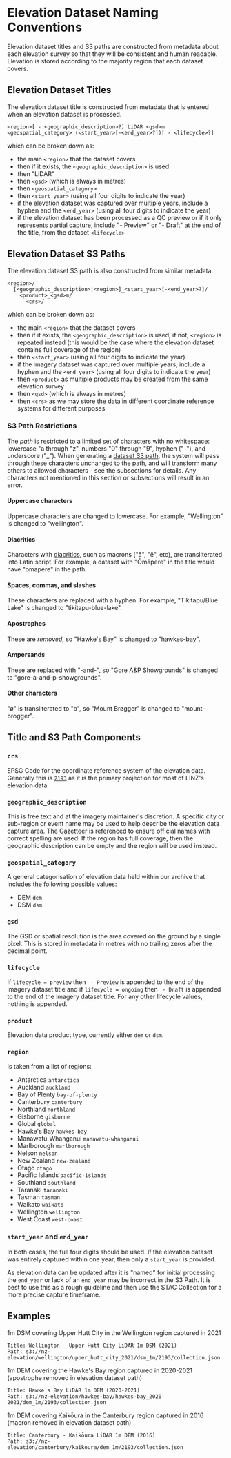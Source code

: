 # Elevation Dataset Naming Conventions

Elevation dataset titles and S3 paths are constructed from metadata about each elevation survey so that they will be consistent and human readable. Elevation is stored according to the majority region that each dataset covers.

## Elevation Dataset Titles

The elevation dataset title is constructed from metadata that is entered when an elevation dataset is processed.

```
<region>[ - <geographic_description>?] LiDAR <gsd>m <geospatial_category> (<start_year>[-<end_year>?])[ - <lifecycle>?]
```

which can be broken down as:

- the main `<region>` that the dataset covers
- then if it exists, the `<geographic_description>` is used
- then "LiDAR"
- then `<gsd>` (which is always in metres)
- then `<geospatial_category>`
- then `<start_year>` (using all four digits to indicate the year)
- if the elevation dataset was captured over multiple years, include a hyphen and the `<end_year>` (using all four digits to indicate the year)
- if the elevation dataset has been processed as a QC preview or if it only represents partial capture, include "- Preview" or "- Draft" at the end of the title, from the dataset `<lifecycle>`

## Elevation Dataset S3 Paths

The elevation dataset S3 path is also constructed from similar metadata.

```
<region>/
  [<geographic_description>|<region>]_<start_year>[-<end_year>?]/
    <product>_<gsd>m/
      <crs>/
```

which can be broken down as:

- the main `<region>` that the dataset covers
- then if it exists, the `<geographic_description>` is used, if not, `<region>` is repeated instead (this would be the case where the elevation dataset contains full coverage of the region)
- then `<start_year>` (using all four digits to indicate the year)
- if the imagery dataset was captured over multiple years, include a hyphen and the `<end_year>` (using all four digits to indicate the year)
- then `<product>` as multiple products may be created from the same elevation survey
- then `<gsd>` (which is always in metres)
- then `<crs>` as we may store the data in different coordinate reference systems for different purposes

### S3 Path Restrictions

The _path_ is restricted to a limited set of characters with no whitespace: lowercase "a through "z", numbers "0" through "9", hyphen ("-"), and underscore ("\_"). When generating a [dataset S3 path](#imagery-dataset-s3-paths), the system will pass through these characters unchanged to the path, and will transform many others to allowed characters - see the subsections for details. Any characters not mentioned in this section or subsections will result in an error.

#### Uppercase characters

Uppercase characters are changed to lowercase. For example, "Wellington" is changed to "wellington".

#### Diacritics

Characters with [diacritics](https://www.compart.com/en/unicode/block/U+0300), such as macrons ("ā", "ē", etc), are transliterated into Latin script. For example, a dataset with "Ōmāpere" in the title would have "omapere" in the path.

#### Spaces, commas, and slashes

These characters are replaced with a hyphen. For example, "Tikitapu/Blue Lake" is changed to "tikitapu-blue-lake".

#### Apostrophes

These are _removed,_ so "Hawke's Bay" is changed to "hawkes-bay".

#### Ampersands

These are replaced with "-and-", so "Gore A&P Showgrounds" is changed to "gore-a-and-p-showgrounds".

#### Other characters

"ø" is transliterated to "o", so "Mount Brøgger" is changed to "mount-brogger".

## Title and S3 Path Components

### `crs`

EPSG Code for the coordinate reference system of the elevation data. Generally this is [`2193`](https://epsg.io/2193) as it is the primary projection for most of LINZ's elevation data.

### `geographic_description`

This is free text and at the imagery maintainer's discretion. A specific city or sub-region or event name may be used to help describe the elevation data capture area. The [Gazetteer](https://gazetteer.linz.govt.nz/) is referenced to ensure official names with correct spelling are used. If the region has full coverage, then the geographic description can be empty and the region will be used instead.

### `geospatial_category`

A general categorisation of elevation data held within our archive that includes the following possible values:

- DEM `dem`
- DSM `dsm`

### `gsd`

The GSD or spatial resolution is the area covered on the ground by a single pixel. This is stored in metadata in metres with no trailing zeros after the decimal point.

### `lifecycle`

If `lifecycle = preview` then ` - Preview` is appended to the end of the imagery dataset title and if `lifecycle = ongoing` then ` - Draft` is appended to the end of the imagery dataset title. For any other lifecycle values, nothing is appended.

### `product`

Elevation data product type, currently either `dem` or `dsm`.

### `region`

Is taken from a list of regions:

- Antarctica `antarctica`
- Auckland `auckland`
- Bay of Plenty `bay-of-plenty`
- Canterbury `canterbury`
- Northland `northland`
- Gisborne `gisborne`
- Global `global`
- Hawke's Bay `hawkes-bay`
- Manawatū-Whanganui `manawatu-whanganui`
- Marlborough `marlborough`
- Nelson `nelson`
- New Zealand `new-zealand`
- Otago `otago`
- Pacific Islands `pacific-islands`
- Southland `southland`
- Taranaki `taranaki`
- Tasman `tasman`
- Waikato `waikato`
- Wellington `wellington`
- West Coast `west-coast`

### `start_year` and `end_year`

In both cases, the full four digits should be used. If the elevation dataset was entirely captured within one year, then only a `start_year` is provided.

As elevation data can be updated after it is "named" for initial processing the `end_year` or lack of an `end_year` may be incorrect in the S3 Path. It is best to use this as a rough guideline and then use the STAC Collection for a more precise capture timeframe.

## Examples

1m DSM covering Upper Hutt City in the Wellington region captured in 2021

```
Title: Wellington - Upper Hutt City LiDAR 1m DSM (2021)
Path: s3://nz-elevation/wellington/upper_hutt_city_2021/dsm_1m/2193/collection.json
```

1m DEM covering the Hawke's Bay region captured in 2020-2021 (apostrophe removed in elevation dataset path)

```
Title: Hawke's Bay LiDAR 1m DEM (2020-2021)
Path: s3://nz-elevation/hawkes-bay/hawkes-bay_2020-2021/dem_1m/2193/collection.json
```

1m DEM covering Kaikōura in the Canterbury region captured in 2016 (macron removed in elevation dataset path)

```
Title: Canterbury - Kaikōura LiDAR 1m DEM (2016)
Path: s3://nz-elevation/canterbury/kaikoura/dem_1m/2193/collection.json
```
